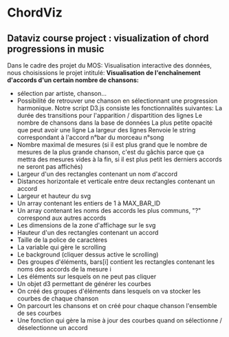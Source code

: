 # ChordViz
## Dataviz course project : visualization of chord progressions in music
Dans le cadre des projet du MOS: Visualisation interactive des données, nous choisissions le projet intitulé: __Visualisation de l'enchaînement d'accords d'un certain nombre de chansons:__
</br>
- sélection par artiste, chanson...
- Possibilité de retrouver une chanson en sélectionnant une progression harmonique.
Notre script D3.js consiste les fonctionnalités suivantes:
La durée des transitions pour l'apparition / dispartition des lignes
Le nombre de chansons dans la base de données
La plus petite opacité que peut avoir une ligne
La largeur des lignes
Renvoie le string correspondant à l'accord n°bar du morceau n°song
- Nombre maximal de mesures (si il est plus grand que le nombre de mesures de la plus grande chanson, c'est du gâchis parce que ça mettra des mesures vides à la fin, si il est plus petit les derniers accords ne seront pas affichés)
- Largeur d'un des rectangles contenant un nom d'accord
- Distances horizontale et verticale entre deux rectangles contenant un accord
- Largeur et hauteur du svg
- Un array contenant les entiers de 1 à MAX_BAR_ID
- Un array contenant les noms des accords les plus communs, "?" correspond aux autres accords
- Les dimensions de la zone d'affichage sur le svg
- Hauteur d'un des rectangles contenant un accord
- Taille de la police de caractères
- La variable qui gère le scrolling
- Le background (cliquer dessus active le scrolling)
- Des groupes d'éléments, bars[i] contient les rectangles contenant les noms des accords de la mesure i
- Les éléments sur lesquels on ne peut pas cliquer
- Un objet d3 permettant de générer les courbes
- On créé des groupes d'éléments dans lesquels on va stocker les courbes de chaque chanson
- On parcourt les chansons et on créé pour chaque chanson l'ensemble de ses courbes
- Une fonction qui gère la mise à jour des courbes quand on sélectionne / déselectionne un accord
